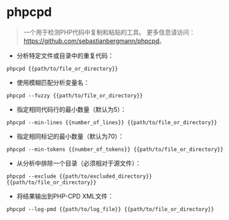 # phpcpd

> 一个用于检测PHP代码中复制和粘贴的工具。
> 更多信息请访问：<https://github.com/sebastianbergmann/phpcpd>。

- 分析特定文件或目录中的重复代码：

`phpcpd {{path/to/file_or_directory}}`

- 使用模糊匹配分析变量名：

`phpcpd --fuzzy {{path/to/file_or_directory}}`

- 指定相同代码行的最小数量（默认为5）：

`phpcpd --min-lines {{number_of_lines}} {{path/to/file_or_directory}}`

- 指定相同标记的最小数量（默认为70）：

`phpcpd --min-tokens {{number_of_tokens}} {{path/to/file_or_directory}}`

- 从分析中排除一个目录（必须相对于源文件）：

`phpcpd --exclude {{path/to/excluded_directory}} {{path/to/file_or_directory}}`

- 将结果输出到PHP-CPD XML文件：

`phpcpd --log-pmd {{path/to/log_file}} {{path/to/file_or_directory}}`